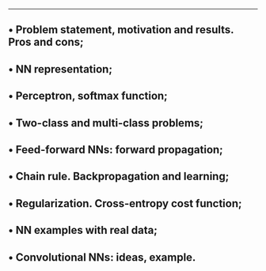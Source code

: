 ----------------------------------------------------------------------------------------------
• Problem statement, motivation and results. Pros and cons;
------------------------------------------------------------------------------------------------
• NN representation;
--------------------------------------------------------------------------------------------------
• Perceptron, softmax function;
----------------------------------------------------------------------------------------------------
• Two-class and multi-class problems;
---------------------------------------------------------------------------------------
• Feed-forward NNs: forward propagation;
-----------------------------------------------------------
• Chain rule. Backpropagation and learning;
-----------------------------------------------------------
• Regularization. Cross-entropy cost function;
---------------------------------------------------------------
• NN examples with real data;
------------------------------------------------------------
• Convolutional NNs: ideas, example.
------------------------------------------------------------
